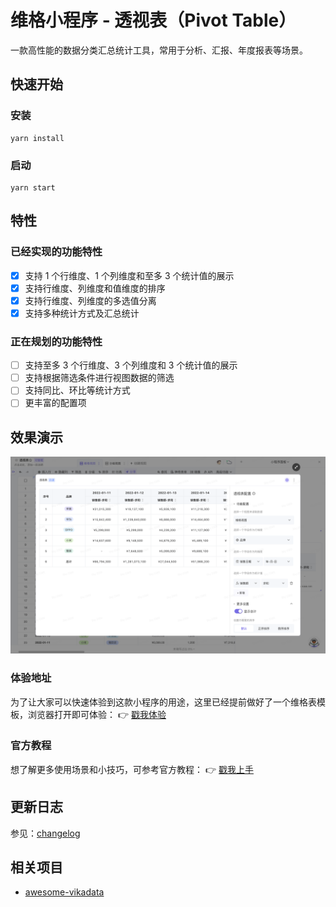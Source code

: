 # 维格小程序 - 透视表（Pivot Table）
一款高性能的数据分类汇总统计工具，常用于分析、汇报、年度报表等场景。

## 快速开始
### 安装
```shell
yarn install
```

### 启动
```shell
yarn start
```

## 特性
### 已经实现的功能特性
- [x] 支持 1 个行维度、1 个列维度和至多 3 个统计值的展示
- [x] 支持行维度、列维度和值维度的排序
- [x] 支持行维度、列维度的多选值分离
- [x] 支持多种统计方式及汇总统计

### 正在规划的功能特性
- [ ] 支持至多 3 个行维度、3 个列维度和 3 个统计值的展示
- [ ] 支持根据筛选条件进行视图数据的筛选
- [ ] 支持同比、环比等统计方式
- [ ] 更丰富的配置项

## 效果演示
![cover](example.png)
### 体验地址
为了让大家可以快速体验到这款小程序的用途，这里已经提前做好了一个维格表模板，浏览器打开即可体验：
👉 [戳我体验](https://vika.cn/share/shrZv9w7WzrB1N1GNqbbP)

### 官方教程
想了解更多使用场景和小技巧，可参考官方教程：
👉 [戳我上手](https://vika.cn/help/intro-widget-pivot/)


## 更新日志
参见：[changelog](changelog.md)

## 相关项目
- [awesome-vikadata](https://github.com/vikadata/awesome-vikadata)
